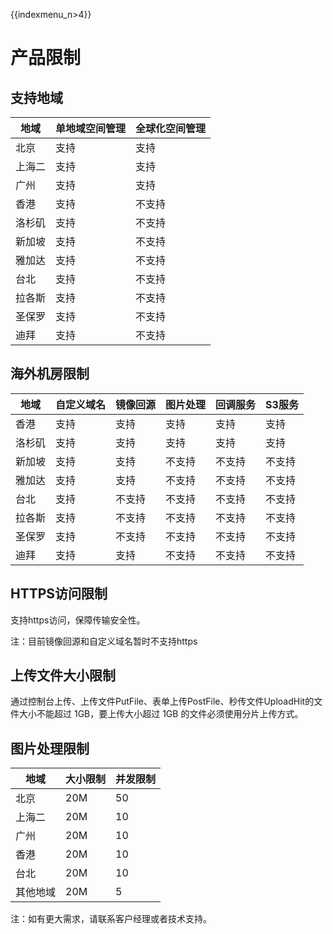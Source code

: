 {{indexmenu_n>4}}

# 产品限制

## 支持地域

| 地域  | 单地域空间管理 | 全球化空间管理 |
| --- | ------- | ------- |
| 北京  | 支持      | 支持      |
| 上海二 | 支持      | 支持      |
| 广州  | 支持      | 支持      |
| 香港  | 支持      | 不支持     |
| 洛杉矶 | 支持      | 不支持     |
| 新加坡 | 支持      | 不支持     |
| 雅加达 | 支持      | 不支持     |
| 台北  | 支持      | 不支持     |
| 拉各斯 | 支持      | 不支持     |
| 圣保罗 | 支持      | 不支持     |
| 迪拜  | 支持      | 不支持     |

## 海外机房限制

| 地域  | 自定义域名 | 镜像回源 | 图片处理 | 回调服务 | S3服务 |
| --- | ----- | ---- | ---- | ---- | ---- |
| 香港  | 支持    | 支持   | 支持   | 支持   | 支持   |
| 洛杉矶 | 支持    | 支持   | 支持   | 支持   | 支持   |
| 新加坡 | 支持    | 支持   | 不支持  | 不支持  | 不支持  |
| 雅加达 | 支持    | 支持   | 不支持  | 不支持  | 不支持  |
| 台北  | 支持    | 不支持  | 不支持  | 不支持  | 不支持  |
| 拉各斯 | 支持    | 不支持  | 不支持  | 不支持  | 不支持  |
| 圣保罗 | 支持    | 不支持  | 不支持  | 不支持  | 不支持  |
| 迪拜  | 支持    | 支持   | 不支持  | 不支持  | 不支持  |

## HTTPS访问限制

支持https访问，保障传输安全性。

注：目前镜像回源和自定义域名暂时不支持https

## 上传文件大小限制

通过控制台上传、上传文件PutFile、表单上传PostFile、秒传文件UploadHit的文件大小不能超过 1GB，要上传大小超过 1GB
的文件必须使用分片上传方式。

## 图片处理限制
|地域  |大小限制 |并发限制 |
|--- | ------- |------- |
| 北京  | 20M      |50      | 
| 上海二 | 20M      |10      | 
| 广州  | 20M      |10      | 
| 香港 | 20M      |10      | 
| 台北 | 20M      |10      | 
| 其他地域 | 20M      |5      | 


注：如有更大需求，请联系客户经理或者技术支持。

